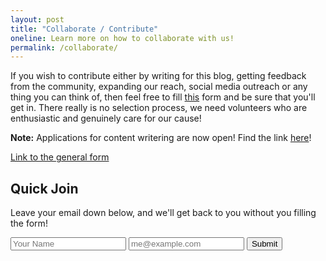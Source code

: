 ```yaml
---
layout: post
title: "Collaborate / Contribute"
oneline: Learn more on how to collaborate with us!
permalink: /collaborate/
---
```


If you wish to contribute either by writing for this blog, getting feedback from the community, expanding our reach, social media outreach or any thing you can think of, then feel free to fill [this][1] form and be sure that you'll get in. There really is no selection process, we need volunteers who are enthusiastic and genuinely care for our cause!

**Note:** Applications for content writering are now open! Find the link [here](https://forms.gle/jSrrTJcHF7syCJDf7)!

[Link to the general form][1]

[1]: https://forms.gle/WH3qZvpo6BmqiYD77

## Quick Join

Leave your email down below, and we'll get back to you without you filling the form!

<div class="newsletter_contents noselect">
    <form autocomplete="off" name="email-collab" method="POST" data-netlify="true" action="/success">
        <input type="text" required class="email_input" placeholder="Your Name" name="name" id="bd-email" />
        <input type="email" required class="email_input" placeholder="me@example.com" name="email" id="bd-email" />
        <input type="hidden" value="1" name="embed" />
        <button class="join-button" type="submit">Submit</button>
    </form>
</div>
